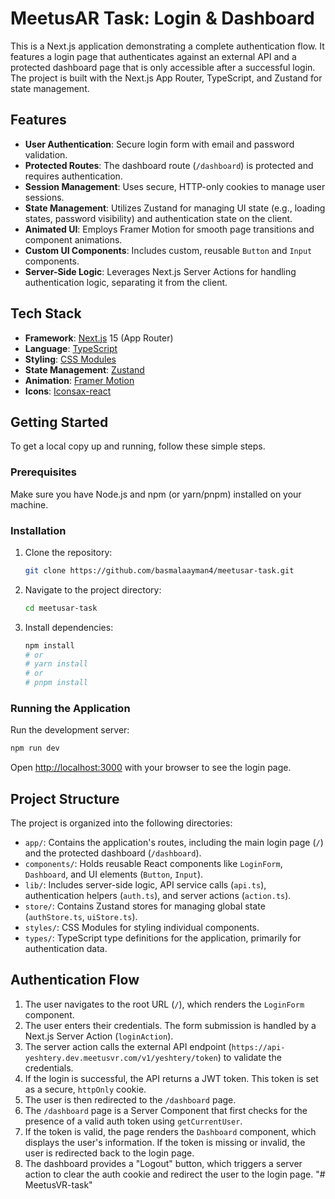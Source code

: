 # MeetusAR Task: Login & Dashboard

This is a Next.js application demonstrating a complete authentication flow. It features a login page that authenticates against an external API and a protected dashboard page that is only accessible after a successful login. The project is built with the Next.js App Router, TypeScript, and Zustand for state management.

## Features

- **User Authentication**: Secure login form with email and password validation.
- **Protected Routes**: The dashboard route (`/dashboard`) is protected and requires authentication.
- **Session Management**: Uses secure, HTTP-only cookies to manage user sessions.
- **State Management**: Utilizes Zustand for managing UI state (e.g., loading states, password visibility) and authentication state on the client.
- **Animated UI**: Employs Framer Motion for smooth page transitions and component animations.
- **Custom UI Components**: Includes custom, reusable `Button` and `Input` components.
- **Server-Side Logic**: Leverages Next.js Server Actions for handling authentication logic, separating it from the client.

## Tech Stack

- **Framework**: [Next.js](https://nextjs.org/) 15 (App Router)
- **Language**: [TypeScript](https://www.typescriptlang.org/)
- **Styling**: [CSS Modules](https://github.com/css-modules/css-modules)
- **State Management**: [Zustand](https://zustand-demo.pmnd.rs/)
- **Animation**: [Framer Motion](https://www.framer.com/motion/)
- **Icons**: [Iconsax-react](https://iconsax-react.pages.dev/)

## Getting Started

To get a local copy up and running, follow these simple steps.

### Prerequisites

Make sure you have Node.js and npm (or yarn/pnpm) installed on your machine.

### Installation

1.  Clone the repository:
    ```sh
    git clone https://github.com/basmalaayman4/meetusar-task.git
    ```
2.  Navigate to the project directory:
    ```sh
    cd meetusar-task
    ```
3.  Install dependencies:
    ```sh
    npm install
    # or
    # yarn install
    # or
    # pnpm install
    ```

### Running the Application

Run the development server:

```bash
npm run dev
```

Open [http://localhost:3000](http://localhost:3000) with your browser to see the login page.

## Project Structure

The project is organized into the following directories:

- `app/`: Contains the application's routes, including the main login page (`/`) and the protected dashboard (`/dashboard`).
- `components/`: Holds reusable React components like `LoginForm`, `Dashboard`, and UI elements (`Button`, `Input`).
- `lib/`: Includes server-side logic, API service calls (`api.ts`), authentication helpers (`auth.ts`), and server actions (`action.ts`).
- `store/`: Contains Zustand stores for managing global state (`authStore.ts`, `uiStore.ts`).
- `styles/`: CSS Modules for styling individual components.
- `types/`: TypeScript type definitions for the application, primarily for authentication data.

## Authentication Flow

1.  The user navigates to the root URL (`/`), which renders the `LoginForm` component.
2.  The user enters their credentials. The form submission is handled by a Next.js Server Action (`loginAction`).
3.  The server action calls the external API endpoint (`https://api-yeshtery.dev.meetusvr.com/v1/yeshtery/token`) to validate the credentials.
4.  If the login is successful, the API returns a JWT token. This token is set as a secure, `httpOnly` cookie.
5.  The user is then redirected to the `/dashboard` page.
6.  The `/dashboard` page is a Server Component that first checks for the presence of a valid auth token using `getCurrentUser`.
7.  If the token is valid, the page renders the `Dashboard` component, which displays the user's information. If the token is missing or invalid, the user is redirected back to the login page.
8.  The dashboard provides a "Logout" button, which triggers a server action to clear the auth cookie and redirect the user to the login page.
"# MeetusVR-task" 
